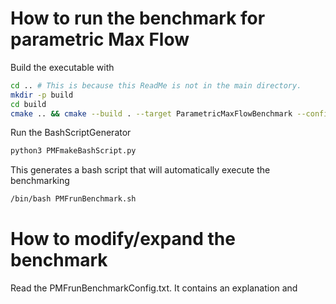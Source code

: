# How to run the benchmark for parametric Max Flow
Build the executable with
```bash
cd .. # This is because this ReadMe is not in the main directory.
mkdir -p build
cd build
cmake .. && cmake --build . --target ParametricMaxFlowBenchmark --config Release
```

Run the BashScriptGenerator
```bash
python3 PMFmakeBashScript.py
```

This generates a bash script that will automatically execute the benchmarking
```bash
/bin/bash PMFrunBenchmark.sh
```


# How to modify/expand the benchmark
Read the PMFrunBenchmarkConfig.txt. It contains an explanation and 